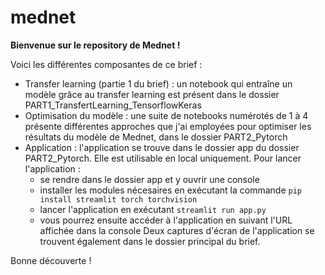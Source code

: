 # mednet

**Bienvenue sur le repository de Mednet !**

Voici les différentes composantes de ce brief :
- Transfer learning (partie 1 du brief) : un notebook qui entraîne un modèle grâce au transfer learning est présent dans le dossier PART1_TransfertLearning_TensorflowKeras
- Optimisation du modèle : une suite de notebooks numérotés de 1 à 4 présente différentes approches que j'ai employées pour optimiser les résultats du modèle de Mednet, dans le dossier PART2_Pytorch 
- Application : l'application se trouve dans le dossier app du dossier PART2_Pytorch. Elle est utilisable en local uniquement. Pour lancer l'application :
  - se rendre dans le dossier app et y ouvrir une console
  - installer les modules nécesaires en exécutant la commande `pip install streamlit torch torchvision`
  - lancer l'application en exécutant `streamlit run app.py`
  - vous pourrez ensuite accéder à l'application en suivant l'URL affichée dans la console
Deux captures d'écran de l'application se trouvent également dans le dossier principal du brief.

Bonne découverte !
